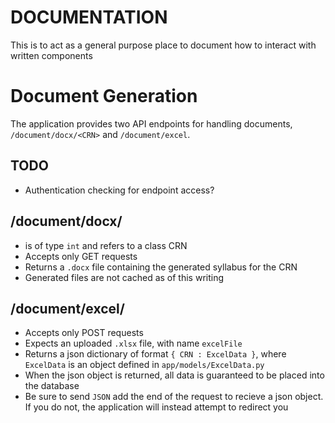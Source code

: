 DOCUMENTATION
=============

This is to act as a general purpose place to document how to interact with
written components


Document Generation
===================

The application provides two API endpoints for handling documents,
`/document/docx/<CRN>` and `/document/excel`.

TODO
----

* Authentication checking for endpoint access?

/document/docx/<CRN>
-------------------

* <CRN> is of type `int` and refers to a class CRN
* Accepts only GET requests
* Returns a `.docx` file containing the generated syllabus for the CRN
* Generated files are not cached as of this writing

/document/excel/<JSON>
----------------

* Accepts only POST requests
* Expects an uploaded `.xlsx` file, with name `excelFile`
* Returns a json dictionary of format `{ CRN : ExcelData }`, where `ExcelData`
  is an object defined in `app/models/ExcelData.py`
* When the json object is returned, all data is guaranteed to be placed into
  the database
* Be sure to send `JSON` add the end of the request to recieve a json object. If
  you do not, the application will instead attempt to redirect you
